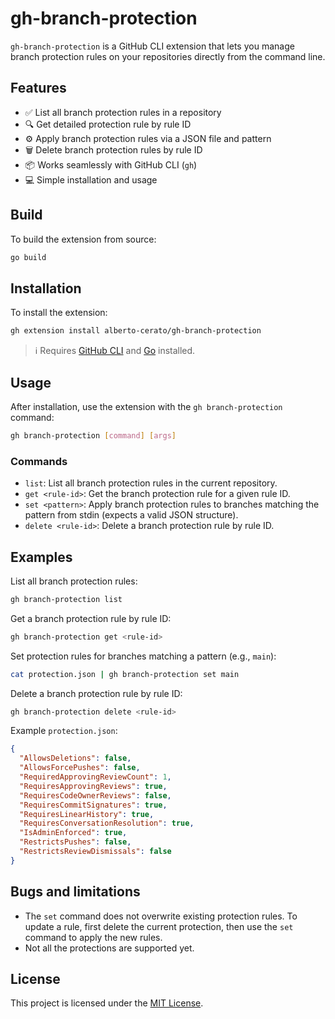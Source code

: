 # gh-branch-protection

`gh-branch-protection` is a GitHub CLI extension that lets you manage branch protection rules on your repositories directly from the command line.

## Features

- ✅ List all branch protection rules in a repository
- 🔍 Get detailed protection rule by rule ID
- ⚙️ Apply branch protection rules via a JSON file and pattern
- 🗑️ Delete branch protection rules by rule ID
- 📦 Works seamlessly with GitHub CLI (`gh`)
- 💻 Simple installation and usage

## Build

To build the extension from source:

```sh
go build
```

## Installation

To install the extension:

```sh
gh extension install alberto-cerato/gh-branch-protection
```

> ℹ️ Requires [GitHub CLI](https://cli.github.com/) and [Go](https://golang.org/) installed.

## Usage

After installation, use the extension with the `gh branch-protection` command:

```sh
gh branch-protection [command] [args]
```

### Commands

- `list`: List all branch protection rules in the current repository.
- `get <rule-id>`: Get the branch protection rule for a given rule ID.
- `set <pattern>`: Apply branch protection rules to branches matching the pattern from stdin (expects a valid JSON structure).
- `delete <rule-id>`: Delete a branch protection rule by rule ID.

## Examples


List all branch protection rules:

```sh
gh branch-protection list
```

Get a branch protection rule by rule ID:

```sh
gh branch-protection get <rule-id>
```

Set protection rules for branches matching a pattern (e.g., `main`):

```sh
cat protection.json | gh branch-protection set main
```

Delete a branch protection rule by rule ID:

```sh
gh branch-protection delete <rule-id>
```


Example `protection.json`:

```json
{
  "AllowsDeletions": false,
  "AllowsForcePushes": false,
  "RequiredApprovingReviewCount": 1,
  "RequiresApprovingReviews": true,
  "RequiresCodeOwnerReviews": false,
  "RequiresCommitSignatures": true,
  "RequiresLinearHistory": true,
  "RequiresConversationResolution": true,
  "IsAdminEnforced": true,
  "RestrictsPushes": false,
  "RestrictsReviewDismissals": false
}
```

## Bugs and limitations
* The `set` command does not overwrite existing protection rules. To update a rule, first delete the current protection, then use the `set` command to apply the new rules.
* Not all the protections are supported yet.

## License

This project is licensed under the [MIT License](LICENSE).
